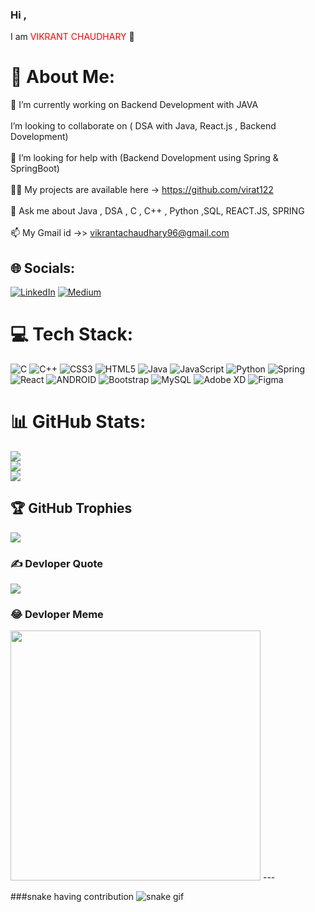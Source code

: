 ### Hi , 
  I am <Span Style="color:red" >VIKRANT CHAUDHARY </Span> 👋

# 💫 About Me:
🔭 I’m currently working on Backend Development  with JAVA <br><br> I’m looking to collaborate on ( DSA with Java, React.js , Backend Dovelopment)<br><br>🤝 I’m looking for help with (Backend Dovelopment using Spring & SpringBoot)<br><br>👨‍💻 My projects are available  here -> https://github.com/virat122<br><br>💬 Ask me about Java ,  DSA , C  ,  C++ , Python ,SQL, REACT.JS, SPRING<br><br>📫  My Gmail id ->> vikrantachaudhary96@gmail.com


## 🌐 Socials:
[![LinkedIn](https://img.shields.io/badge/LinkedIn-%230077B5.svg?logo=linkedin&logoColor=white)](https://linkedin.com/in/https://www.linkedin.com/in/vikrantchaudhary96/) [![Medium](https://img.shields.io/badge/Medium-12100E?logo=medium&logoColor=white)](https://medium.com/@https://medium.com/@vikrantachaudhary96) 

# 💻 Tech Stack:
![C](https://img.shields.io/badge/c-%2300599C.svg?style=for-the-badge&logo=c&logoColor=white) ![C++](https://img.shields.io/badge/c++-%2300599C.svg?style=for-the-badge&logo=c%2B%2B&logoColor=white) ![CSS3](https://img.shields.io/badge/css3-%231572B6.svg?style=for-the-badge&logo=css3&logoColor=white) ![HTML5](https://img.shields.io/badge/html5-%23E34F26.svg?style=for-the-badge&logo=html5&logoColor=white) ![Java](https://img.shields.io/badge/java-%23ED8B00.svg?style=for-the-badge&logo=java&logoColor=white) ![JavaScript](https://img.shields.io/badge/javascript-%23323330.svg?style=for-the-badge&logo=javascript&logoColor=%23F7DF1E) ![Python](https://img.shields.io/badge/python-3670A0?style=for-the-badge&logo=python&logoColor=ffdd54) ![Spring](https://img.shields.io/badge/spring-%236DB33F.svg?style=for-the-badge&logo=spring&logoColor=white) ![React](https://img.shields.io/badge/react-%2320232a.svg?style=for-the-badge&logo=react&logoColor=%2361DAFB) ![ANDROID](https://img.shields.io/badge/android-%2320232a.svg?style=for-the-badge&logo=android&logoColor=%a4c639) ![Bootstrap](https://img.shields.io/badge/bootstrap-%23563D7C.svg?style=for-the-badge&logo=bootstrap&logoColor=white) ![MySQL](https://img.shields.io/badge/mysql-%2300f.svg?style=for-the-badge&logo=mysql&logoColor=white) ![Adobe XD](https://img.shields.io/badge/Adobe%20XD-470137?style=for-the-badge&logo=Adobe%20XD&logoColor=#FF61F6) 	![Figma](https://img.shields.io/badge/figma-%23F24E1E.svg?style=for-the-badge&logo=figma&logoColor=white)
# 📊 GitHub Stats:
![](https://github-readme-stats.vercel.app/api?username=virat122&theme=radical&hide_border=false&include_all_commits=true&count_private=true)<br/>
![](https://github-readme-streak-stats.herokuapp.com/?user=virat122&theme=radical&hide_border=false)<br/>
![](https://github-readme-stats.vercel.app/api/top-langs/?username=virat122&theme=radical&hide_border=false&include_all_commits=true&count_private=true&layout=compact)

## 🏆 GitHub Trophies
![](https://github-profile-trophy.vercel.app/?username=virat122&theme=radical&no-frame=false&no-bg=true&margin-w=4)

### ✍️  Devloper Quote
![](https://quotes-github-readme.vercel.app/api?type=horizontal&theme=radical)

### 😂 Devloper Meme
<img src='https://randommeme-five.vercel.app/' style="height: 400px;"/>
---

###snake having contribution 
![snake gif](https://github.com/virat122/virat122/blob/output/github-contribution-grid-snake.svg)
